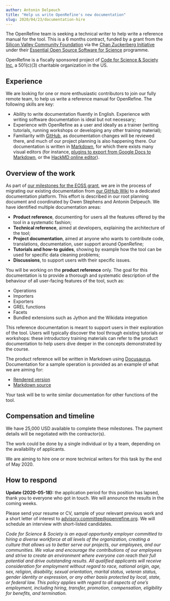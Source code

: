 ```yaml
---
author: Antonin Delpeuch
title: "Help us write OpenRefine's new documentation"
slug: 2020/04/23/documentation-hire
---
```


The OpenRefine team is seeking a technical writer to help write a reference manual for the tool. This is a 6 months contract, funded by a grant from the [Silicon Valley Community Foundation](https://www.siliconvalleycf.org/) via the [Chan Zuckerberg Initiative](https://chanzuckerberg.com/) under their [Essential Open Source Software for Science](https://chanzuckerberg.com/eoss/proposals/) programme.

OpenRefine is a fiscally sponsored project of [Code for Science & Society Inc](https://codeforscience.org/), a 501\(c\)(3) charitable organization in the US.

## Experience

We are looking for one or more enthusiastic contributors to join our fully remote team, to help us write a reference manual for OpenRefine. The following skills are key:
* Ability to write documentation fluently in English. Experience with writing software documentation is ideal but not necessary;
* Experience with OpenRefine as a user and ideally as a trainer (writing tutorials, running workshops or developing any other training material);
* Familiarity with [GitHub](https://github.com), as documentation changes will be reviewed there, and much of our project planning is also happening there. Our documentation is written in [Markdown](https://guides.github.com/features/mastering-markdown/), for which there exists many visual editors (for instance, [plugins to export from Google Docs to Markdown](https://gsuite.google.com/marketplace/app/docs_to_markdown/700168918607), or the [HackMD online editor](https://hackmd.io/)).

## Overview of the work

As part of [our milestones for the EOSS grant](/uploads/czi-eoss-proposal.pdf), we are in the process of migrating our existing documentation from [our GitHub Wiki](https://github.com/OpenRefine/OpenRefine/wiki) to a dedicated documentation platform. This effort is described in our root planning document and coordinated by Owen Stephens and Antonin Delpeuch. We have identified multiple documentation areas:
* **Product reference**, documenting for users all the features offered by the tool in a systematic fashion;
* **Technical reference**, aimed at developers, explaining the architecture of the tool;
* **Project documentation**, aimed at anyone who wants to contribute code, translations, documentation, user support around OpenRefine;
* **Tutorials and how-to guides**, showing by example how the tool can be used for specific data cleaning problems;
* **Discussions**, to support users with their specific issues.

You will be working on the **product reference** only. The goal for this documentation is to provide a thorough and systematic description of the behaviour of all user-facing features of the tool, such as:
* Operations
* Importers
* Exporters
* GREL functions
* Facets
* Bundled extensions such as Jython and the Wikidata integration

This reference documentation is meant to support users in their exploration of the tool. Users will typically discover the tool through existing tutorials or workshops: these introductory training materials can refer to the product documentation to help users dive deeper in the concepts demonstrated by the course.

The product reference will be written in Markdown using [Docusaurus](https://docusaurus.io/). Documentation for a sample operation is provided as an example of what we are aiming for:

* [Rendered version](https://docs.openrefine.org/operations/key_value_columnize.html)
* [Markdown source](https://github.com/OpenRefine/OpenRefine/blob/master/docs/src/operations/key_value_columnize.md)

Your task will be to write similar documentation for other functions of the tool.

## Compensation and timeline

We have 25,000 USD available to complete these milestones. The payment details will be negotiated with the contractor(s).

The work could be done by a single individual or by a team, depending on the availability of applicants.

We are aiming to hire one or more technical writers for this task by the end of May 2020.

## How to respond

**Update (2020-05-18):** the application period for this position has lapsed, thank you to everyone who got in touch. We will announce the results in the coming weeks.

Please send your resume or CV, sample of your relevant previous work and a short letter of interest to advisory.committee@openrefine.org. We will schedule an interview with short-listed candidates.

*Code for Science & Society is an equal opportunity employer committed to hiring a diverse workforce at all levels of the organization, creating a culture that allows us to better serve our projects, our employees, and our communities. We value and encourage the contributions of our employees and strive to create an environment where everyone can reach their full potential and drive outstanding results. All qualified applicants will receive consideration for employment without regard to race, national origin, age, sex, religion, disability, sexual orientation, marital status, veteran status, gender identity or expression, or any other basis protected by local, state, or federal law. This policy applies with regard to all aspects of one’s employment, including hiring, transfer, promotion, compensation, eligibility for benefits, and termination.*

